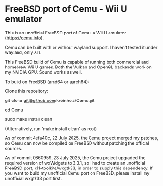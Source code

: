 # FreeBSD port of Cemu - Wii U emulator

This is an unofficial FreeBSD port of Cemu, a Wii U emulator (https://cemu.info).

Cemu can be built with or without wayland support. I haven't tested it under wayland, only X11.

This FreeBSD build of Cemu is capable of running both commercial and homebrew Wii U games. Both the Vulkan and OpenGL backends work on my NVIDIA GPU. Sound works as well.

To build on FreeBSD (amd64 or aarch64):

Clone this repository:

git clone git@github.com:kreinholz/Cemu.git

cd Cemu

sudo make install clean

(Alternatively, run 'make install clean' as root)

As of commit 4efa40c, 22 July 2025, the Cemu project merged my patches, so Cemu can now be compiled on FreeBSD without patching the official sources.

As of commit 0860959, 23 July 2025, the Cemu project upgraded the required version of wxWidgets to 3.3.1, so I had to create an unofficial FreeBSD port, x11-toolkits/wxgtk33, in order to supply this dependency. If you want to build my unofficial Cemu port on FreeBSD, please install my unofficial wxgtk33 port first.
